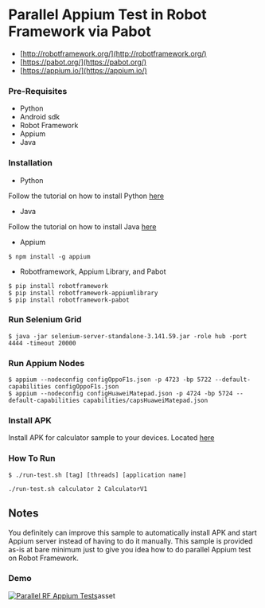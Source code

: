 # Parallel Appium Test in Robot Framework via Pabot
- [http://robotframework.org/](http://robotframework.org/)
- [https://pabot.org/](https://pabot.org/)
- [https://appium.io/](https://appium.io/)

### Pre-Requisites
* Python
* Android sdk
* Robot Framework
* Appium
* Java 

### Installation
- Python

Follow the tutorial on how to install Python [here](https://realpython.com/installing-python/)

- Java

Follow the tutorial on how to install Java [here](https://www.javatpoint.com/javafx-how-to-install-java/)


- Appium
```
$ npm install -g appium
```
- Robotframework, Appium Library, and Pabot
```
$ pip install robotframework
$ pip install robotframework-appiumlibrary
$ pip install robotframework-pabot
```
### Run Selenium Grid
```
$ java -jar selenium-server-standalone-3.141.59.jar -role hub -port 4444 -timeout 20000 
```

### Run Appium Nodes
```
$ appium --nodeconfig configOppoF1s.json -p 4723 -bp 5722 --default-capabilities configOppoF1s.json
$ appium --nodeconfig configHuaweiMatepad.json -p 4724 -bp 5724 --default-capabilities capabilities/capsHuaweiMatepad.json
```

### Install APK
Install APK for calculator sample to your devices. Located [here](https://github.com/dnomyar90/RF-Appium-Parallel-Sample/blob/main/asset/calculator.apk)

### How To Run
```
$ ./run-test.sh [tag] [threads] [application name]

./run-test.sh calculator 2 CalculatorV1
```

## Notes
You definitely can improve this sample to automatically install APK and start Appium server instead of having to do it manually. This sample is provided as-is at bare minimum just to give you idea how to do parallel Appium test on Robot Framework.

### Demo
[![Parallel RF Appium Tests](https://j.gifs.com/jZ74m4.gif)](https://www.youtube.com/watch?v=u0nHLsjJnqc)asset